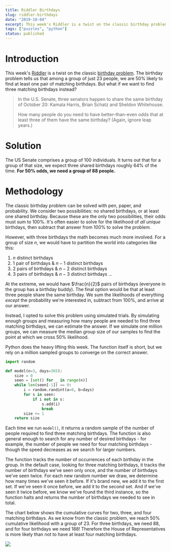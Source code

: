 ```yaml
---
title: Riddler Birthdays
slug: riddler-birthdays
date: "2019-10-04"
excerpt: This week's Riddler is a twist on the classic birthday problem. The birthday problem tells us that among a group of just 23 people, we are 50% likely to find at least one pair of matching birthdays. But what if we want to find three matching birthdays instead?
tags: ["puzzles", "python"]
status: published
---
```


# Introduction

This week's <a href="https://fivethirtyeight.com/features/who-wants-to-be-a-riddler-millionaire/">Riddler</a> is a twist on the classic <a href="https://en.wikipedia.org/wiki/Birthday_problem">birthday problem</a>. The birthday problem tells us that among a group of just 23 people, we are 50% likely to find at least one pair of matching birthdays. But what if we want to find three matching birthdays instead?

<blockquote>
In the U.S. Senate, three senators happen to share the same birthday of October 20: Kamala Harris, Brian Schatz and Sheldon Whitehouse.

How many people do you need to have better-than-even odds that at least three of them have the same birthday? (Again, ignore leap years.)

</blockquote>

# Solution

The US Senate comprises a group of 100 individuals. It turns out that for a group of that size, we expect three shared birthdays roughly 64% of the time. **For 50% odds, we need a group of 88 people.**

# Methodology

The classic birthday problem can be solved with pen, paper, and probability. We consider two possibilities: no shared birthdays, or at least one shared birthday. Because these are the only two possibilities, their odds must sum to 100%. It's often easier to solve for the likelihood of _all unique_ birthdays, then subtract that answer from 100% to solve the problem.

However, with three birthdays the math becomes much more involved. For a group of size $n$, we would have to partition the world into categories like this:

1. $n$ distinct birthdays
2. 1 pair of birthdays & $n-1$ distinct birthdays
3. 2 pairs of birthdays & $n-2$ distinct birthdays
4. 3 pairs of birthdays & $n-3$ distinct birthdays
   ...

At the extreme, we would have $\frac{n}{2}$ pairs of birthdays (everyone in the group has a birthday buddy). The final option would be that at least three people share the same birthday. We sum the likelihoods of everything _except_ the probability we're interested in, subtract from 100%, and arrive at our answer.

Instead, I opted to solve this problem using simulated trials. By simulating enough groups and measuring how many people are needed to find three matching birthdays, we can estimate the answer. If we simulate one million groups, we can measure the median group size of our samples to find the point at which we cross 50% likelihood.

Python does the heavy lifting this week. The function itself is short, but we rely on a million sampled groups to converge on the correct answer.

```python
import random

def model(n=3, days=365):
    size = 0
    seen = [set() for _ in range(n)]
    while len(seen[-1]) == 0:
        i = random.randint(a=0, b=days)
        for s in seen:
            if i not in s:
                s.add(i)
                break
        size += 1
    return size
```

Each time we run `model()`, it returns a random sample of the number of people required to find three matching birthdays. The function is also general enough to search for any number of desired birthdays - for example, the number of people we need for four matching birthdays - though the speed decreases as we search for larger numbers.

The function tracks the number of occurrences of each birthday in the group. In the default case, looking for three matching birthdays, it tracks the number of birthdays we've seen only once, and the number of birthdays we've seen twice. For each new random number we draw, we determine how many times we've seen it before. If it's brand new, we add it to the first set. If we've seen it once before, we add it to the second set. And if we've seen it twice before, we know we've found the third instance, so the function halts and returns the number of birthdays we needed to see in total.

The chart below shows the cumulative curves for two, three, and four matching birthdays. As we know from the classic problem, we reach 50% cumulative likelihood with a group of 23. For three birthdays, we need 88, and for four birthdays we need 188! Therefore the House of Representatives is more likely than not to have at least four matching birthdays.

<img src="/img/riddler-birthdays.png">
